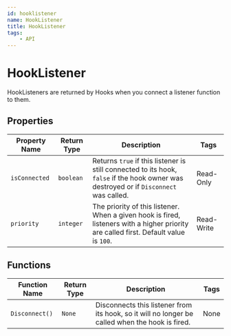 ```yaml
---
id: hooklistener
name: HookListener
title: HookListener
tags:
    - API
---
```


# HookListener

HookListeners are returned by Hooks when you connect a listener function to them.

## Properties

| Property Name | Return Type | Description | Tags |
| -------- | ----------- | ----------- | ---- |
| `isConnected` | `boolean` | Returns `true` if this listener is still connected to its hook, `false` if the hook owner was destroyed or if `Disconnect` was called. | Read-Only |
| `priority` | `integer` | The priority of this listener. When a given hook is fired, listeners with a higher priority are called first. Default value is `100`. | Read-Write |

## Functions

| Function Name | Return Type | Description | Tags |
| -------- | ----------- | ----------- | ---- |
| `Disconnect()` | `None` | Disconnects this listener from its hook, so it will no longer be called when the hook is fired. | None |
